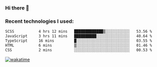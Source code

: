 ### Hi there 👋

### Recent technologies I used:
<!--START_SECTION:waka-->

```txt
SCSS           4 hrs 12 mins   █████████████▒░░░░░░░░░░░   53.56 %
JavaScript     3 hrs 11 mins   ██████████░░░░░░░░░░░░░░░   40.64 %
TypeScript     16 mins         █░░░░░░░░░░░░░░░░░░░░░░░░   03.55 %
HTML           6 mins          ▒░░░░░░░░░░░░░░░░░░░░░░░░   01.46 %
CSS            2 mins          ░░░░░░░░░░░░░░░░░░░░░░░░░   00.53 %
```

<!--END_SECTION:waka-->
[![wakatime](https://wakatime.com/badge/user/fe50d444-0cee-4d14-a0b3-b9e8509eb4d0.svg)](https://wakatime.com/@fe50d444-0cee-4d14-a0b3-b9e8509eb4d0)
